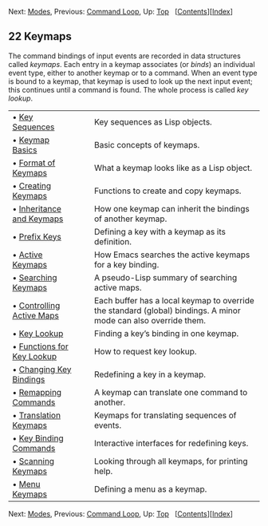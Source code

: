 

Next: [Modes](Modes.html), Previous: [Command Loop](Command-Loop.html), Up: [Top](index.html)   \[[Contents](index.html#SEC_Contents "Table of contents")]\[[Index](Index.html "Index")]

## 22 Keymaps

The command bindings of input events are recorded in data structures called *keymaps*. Each entry in a keymap associates (or *binds*) an individual event type, either to another keymap or to a command. When an event type is bound to a keymap, that keymap is used to look up the next input event; this continues until a command is found. The whole process is called *key lookup*.

|                                                             |    |                                                                                                                 |
| :---------------------------------------------------------- | -- | :-------------------------------------------------------------------------------------------------------------- |
| • [Key Sequences](Key-Sequences.html)                       |    | Key sequences as Lisp objects.                                                                                  |
| • [Keymap Basics](Keymap-Basics.html)                       |    | Basic concepts of keymaps.                                                                                      |
| • [Format of Keymaps](Format-of-Keymaps.html)               |    | What a keymap looks like as a Lisp object.                                                                      |
| • [Creating Keymaps](Creating-Keymaps.html)                 |    | Functions to create and copy keymaps.                                                                           |
| • [Inheritance and Keymaps](Inheritance-and-Keymaps.html)   |    | How one keymap can inherit the bindings of another keymap.                                                      |
| • [Prefix Keys](Prefix-Keys.html)                           |    | Defining a key with a keymap as its definition.                                                                 |
| • [Active Keymaps](Active-Keymaps.html)                     |    | How Emacs searches the active keymaps for a key binding.                                                        |
| • [Searching Keymaps](Searching-Keymaps.html)               |    | A pseudo-Lisp summary of searching active maps.                                                                 |
| • [Controlling Active Maps](Controlling-Active-Maps.html)   |    | Each buffer has a local keymap to override the standard (global) bindings. A minor mode can also override them. |
| • [Key Lookup](Key-Lookup.html)                             |    | Finding a key’s binding in one keymap.                                                                          |
| • [Functions for Key Lookup](Functions-for-Key-Lookup.html) |    | How to request key lookup.                                                                                      |
| • [Changing Key Bindings](Changing-Key-Bindings.html)       |    | Redefining a key in a keymap.                                                                                   |
| • [Remapping Commands](Remapping-Commands.html)             |    | A keymap can translate one command to another.                                                                  |
| • [Translation Keymaps](Translation-Keymaps.html)           |    | Keymaps for translating sequences of events.                                                                    |
| • [Key Binding Commands](Key-Binding-Commands.html)         |    | Interactive interfaces for redefining keys.                                                                     |
| • [Scanning Keymaps](Scanning-Keymaps.html)                 |    | Looking through all keymaps, for printing help.                                                                 |
| • [Menu Keymaps](Menu-Keymaps.html)                         |    | Defining a menu as a keymap.                                                                                    |

Next: [Modes](Modes.html), Previous: [Command Loop](Command-Loop.html), Up: [Top](index.html)   \[[Contents](index.html#SEC_Contents "Table of contents")]\[[Index](Index.html "Index")]
